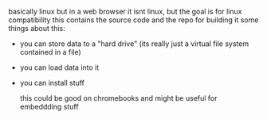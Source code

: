 basically linux but in a web browser
it isnt linux, but the goal is for linux compatibility
this contains the source code and the repo for building it
some things about this:
- you can store data to a "hard drive" (its really just a virtual file system contained in a file)
- you can load data into it
- you can install stuff

  this could be good on chromebooks and might be useful for embeddding stuff
